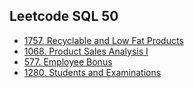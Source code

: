 ## Leetcode SQL 50

-   [1757. Recyclable and Low Fat Products]()
-   [1068. Product Sales Analysis I]()
- [577. Employee Bonus]()
- [1280. Students and Examinations]()
